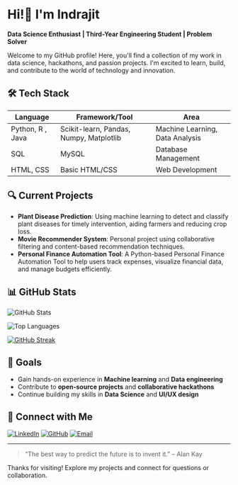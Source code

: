 
# Hi!👋 I'm Indrajit

**Data Science Enthusiast | Third-Year Engineering Student | Problem Solver**

Welcome to my GitHub profile! Here, you'll find a collection of my work in data science, hackathons, and passion projects. I'm excited to learn, build, and contribute to the world of technology and innovation.


## 🛠 Tech Stack

| Language      | Framework/Tool           | Area                  |
|---------------|--------------------------|-----------------------|
| Python, R , Java    | Scikit-learn, Pandas, Numpy, Matplotlib | Machine Learning, Data Analysis |
| SQL           | MySQL                    | Database Management   |
| HTML, CSS     | Basic HTML/CSS           | Web Development       |


## 🔍 Current Projects

- **Plant Disease Prediction**: Using machine learning to detect and classify plant diseases for timely intervention, aiding farmers and reducing crop loss.
- **Movie Recommender System**: Personal project using collaborative filtering and content-based recommendation techniques.
- **Personal Finance Automation Tool**: A Python-based Personal Finance Automation Tool to help users track expenses, visualize financial data, and manage budgets efficiently.

## 📊 GitHub Stats

![GitHub Stats](https://github-readme-stats.vercel.app/api?username=Indrajit1465&show_icons=true&theme=radical)

![Top Languages](https://github-readme-stats.vercel.app/api/top-langs/?username=Indrajit1465&layout=compact&theme=radical)

[![GitHub Streak](https://streak-stats.demolab.com/?user=Indrajit1465&theme=light&hide_border=true&date_format=M%20j%5B%2C%20Y%5D)](https://git.io/streak-stats)

<!-- ## 🌟 Featured Projects 

### 🎨 [Project: UI/UX Design Internship at Percept](#)
A showcase of my work during the internship, including designs and prototypes created for real-world applications.

### 🔍 [IPLT20 Data Scraper](#)
Automated data collection from the IPLT20 website using Python to create detailed player and team stats.

### 📂 [Chicago Public Data Analysis](#)
Analyzing socioeconomic indicators, crime statistics, and public school data to uncover patterns and insights about the city of Chicago. -->




## 🎯 Goals

- Gain hands-on experience in **Machine learning** and **Data engineering**
- Contribute to **open-source projects** and **collaborative hackathons**
- Continue building my skills in **Data Science** and **UI/UX design**

## 🤝 Connect with Me

[![LinkedIn](https://img.shields.io/badge/-LinkedIn-blue?style=flat-square&logo=LinkedIn)](https://www.linkedin.com/in/indrajit-bandgar-b88122263/)
[![GitHub](https://img.shields.io/badge/-GitHub-black?style=flat-square&logo=github)](https://github.com/Indrajit1465)
[![Email](https://img.shields.io/badge/-Email-red?style=flat-square&logo=gmail&logoColor=white)](mailto:indrajitbandgar0@gmail.com)

---

> “The best way to predict the future is to invent it.” – Alan Kay

Thanks for visiting! Explore my projects and connect for questions or collaboration.
